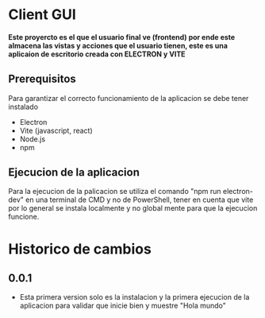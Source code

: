 # Client GUI

#### Este proyercto es el que el usuario final ve (frontend) por ende este almacena las vistas y acciones que el usuario tienen, este es una aplicaion de escritorio creada con ELECTRON y VITE

## Prerequisitos

Para garantizar el correcto funcionamiento de la aplicacion se debe tener instalado

*   Electron
*   Vite (javascript, react)
*   Node.js
*   npm

## Ejecucion de la aplicacion

Para la ejecucion de la palicacion se utiliza el comando "npm run electron-dev" en una terminal de CMD y no de PowerShell, tener en cuenta que vite por lo general se instala localmente y no global mente para que la ejecucion funcione.

# Historico de cambios

## 0.0.1

*   Esta primera version solo es la instalacion y la primera ejecucion de la aplicacion para validar que inicie bien y muestre "Hola mundo"